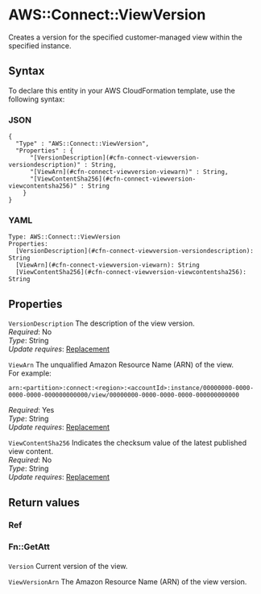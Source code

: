 # AWS::Connect::ViewVersion<a name="aws-resource-connect-viewversion"></a>

Creates a version for the specified customer\-managed view within the specified instance\.

## Syntax<a name="aws-resource-connect-viewversion-syntax"></a>

To declare this entity in your AWS CloudFormation template, use the following syntax:

### JSON<a name="aws-resource-connect-viewversion-syntax.json"></a>

```
{
  "Type" : "AWS::Connect::ViewVersion",
  "Properties" : {
      "[VersionDescription](#cfn-connect-viewversion-versiondescription)" : String,
      "[ViewArn](#cfn-connect-viewversion-viewarn)" : String,
      "[ViewContentSha256](#cfn-connect-viewversion-viewcontentsha256)" : String
    }
}
```

### YAML<a name="aws-resource-connect-viewversion-syntax.yaml"></a>

```
Type: AWS::Connect::ViewVersion
Properties: 
  [VersionDescription](#cfn-connect-viewversion-versiondescription): String
  [ViewArn](#cfn-connect-viewversion-viewarn): String
  [ViewContentSha256](#cfn-connect-viewversion-viewcontentsha256): String
```

## Properties<a name="aws-resource-connect-viewversion-properties"></a>

`VersionDescription`  <a name="cfn-connect-viewversion-versiondescription"></a>
The description of the view version\.  
*Required*: No  
*Type*: String  
*Update requires*: [Replacement](https://docs.aws.amazon.com/AWSCloudFormation/latest/UserGuide/using-cfn-updating-stacks-update-behaviors.html#update-replacement)

`ViewArn`  <a name="cfn-connect-viewversion-viewarn"></a>
The unqualified Amazon Resource Name \(ARN\) of the view\.  
For example:  

```
arn:<partition>:connect:<region>:<accountId>:instance/00000000-0000-0000-0000-000000000000/view/00000000-0000-0000-0000-000000000000
```
*Required*: Yes  
*Type*: String  
*Update requires*: [Replacement](https://docs.aws.amazon.com/AWSCloudFormation/latest/UserGuide/using-cfn-updating-stacks-update-behaviors.html#update-replacement)

`ViewContentSha256`  <a name="cfn-connect-viewversion-viewcontentsha256"></a>
Indicates the checksum value of the latest published view content\.  
*Required*: No  
*Type*: String  
*Update requires*: [Replacement](https://docs.aws.amazon.com/AWSCloudFormation/latest/UserGuide/using-cfn-updating-stacks-update-behaviors.html#update-replacement)

## Return values<a name="aws-resource-connect-viewversion-return-values"></a>

### Ref<a name="aws-resource-connect-viewversion-return-values-ref"></a>

### Fn::GetAtt<a name="aws-resource-connect-viewversion-return-values-fn--getatt"></a>

#### <a name="aws-resource-connect-viewversion-return-values-fn--getatt-fn--getatt"></a>

`Version`  <a name="Version-fn::getatt"></a>
Current version of the view\.

`ViewVersionArn`  <a name="ViewVersionArn-fn::getatt"></a>
The Amazon Resource Name \(ARN\) of the view version\.